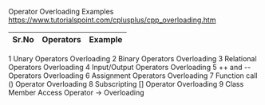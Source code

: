 Operator Overloading Examples
https://www.tutorialspoint.com/cplusplus/cpp_overloading.htm

| Sr.No	| Operators | Example |
|-------|-----------|---------|
1	Unary Operators Overloading
2	Binary Operators Overloading
3	Relational Operators Overloading
4	Input/Output Operators Overloading
5	++ and -- Operators Overloading
6	Assignment Operators Overloading
7	Function call () Operator Overloading
8	Subscripting [] Operator Overloading[](https://www.tutorialspoint.com/cplusplus/cpp_overloading.htm)
9	Class Member Access Operator -> Overloading
